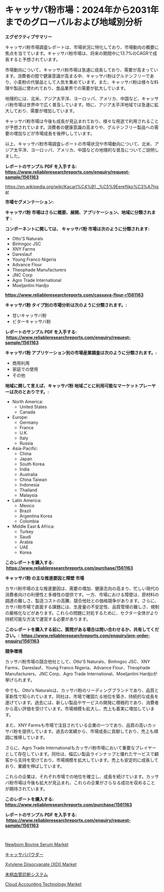 <p><h1>キャッサバ粉市場：2024年から2031年までのグローバルおよび地域別分析</h1></p><p><strong>エグゼクティブサマリー</strong></p>
<p><p>キャッサバ粉市場調査レポートは、市場状況に特化しており、市場動向の概要に焦点を当てています。キャッサバ粉市場は、将来の期間中に13.7%のCAGRで成長すると予想されています。</p><p>市場動向について、キャッサバ粉市場は急速に成長しており、需要が高まっています。消費者の間で健康意識が高まる中、キャッサバ粉はグルテンフリーであり、小麦粉の代替品として人気を集めています。また、キャッサバ粉は様々な料理や製品に使われており、食品業界での需要が拡大しています。</p><p>地理的には、北米、アジア太平洋、ヨーロッパ、アメリカ、中国など、キャッサバ粉市場は世界中で広く普及しています。特に、アジア太平洋地域では急速に拡大しており、需要が増加しています。</p><p>キャッサバ粉市場は今後も成長が見込まれており、様々な用途で利用されることが予想されています。消費者の健康意識の高まりや、グルテンフリー製品への需要の増加などが市場成長を後押ししています。</p><p>以上、キャッサバ粉市場調査レポートの市場状況や市場動向について、北米、アジア太平洋、ヨーロッパ、アメリカ、中国などの地理的な普及についてご説明しました。</p></p>
<p><strong>レポートのサンプル PDF を入手する: <a href="https://www.reliableresearchreports.com/enquiry/request-sample/1561163">https://www.reliableresearchreports.com/enquiry/request-sample/1561163</a></strong></p>
<p><a href="https://en.wikipedia.org/wiki/Kacarl%C4%B1,_%C5%9Eerefliko%C3%A7hisar">https://en.wikipedia.org/wiki/Kacarl%C4%B1,_%C5%9Eerefliko%C3%A7hisar</a></p>
<p><strong>市場セグメンテーション:</strong></p>
<p><strong> キャッサバ粉 市場はさらに概要、展開、アプリケーション、地域に分類されます :</strong></p>
<p><strong>コンポーネントに関しては、 キャッサバ粉 市場は次のように分類されます: &nbsp;</strong></p>
<p><ul><li>Otto'S Naturals</li><li>Binhngoc JSC</li><li>XNY Farms</li><li>Dareslauf</li><li>Young Franco Nigeria</li><li>Advance Flour</li><li>Theophade Manufacturers</li><li>JNC Corp</li><li>Agro Trade International</li><li>Moeljantini Hardjo</li></ul></p>
<p><strong><a href="https://www.reliableresearchreports.com/cassava-flour-r1561163">https://www.reliableresearchreports.com/cassava-flour-r1561163</a></strong></p>
<p><strong> キャッサバ粉 タイプ別の市場分析は次のように分類されます。:</strong></p>
<p><ul><li>甘いキャッサバ粉</li><li>ビターキャッサバ粉</li></ul></p>
<p><strong>レポートのサンプル PDF を入手する: &nbsp;<a href="https://www.reliableresearchreports.com/enquiry/request-sample/1561163">https://www.reliableresearchreports.com/enquiry/request-sample/1561163</a></strong></p>
<p><strong> キャッサバ粉 アプリケーション別の市場産業調査は次のように分類されます。:</strong></p>
<p><ul><li>商用利用</li><li>家庭での使用</li><li>その他</li></ul></p>
<p><strong>地域に関して言えば、キャッサバ粉 地域ごとに利用可能なマーケットプレーヤーは次のとおりです。:</strong></p>
<p><ul>
    <li>
        North America:
        <ul>
            <li>United States</li>
            <li>Canada</li>
        </ul>
    </li>
    <li>
        Europe:
        <ul>
            <li>Germany</li>
            <li>France</li>
            <li>U.K.</li>
            <li>Italy</li>
            <li>Russia</li>
        </ul>
    </li>
    <li>
        Asia-Pacific:
        <ul>
            <li>China</li>
            <li>Japan</li>
            <li>South Korea</li>
            <li>India</li>
            <li>Australia</li>
            <li>China Taiwan</li>
            <li>Indonesia</li>
            <li>Thailand</li>
            <li>Malaysia</li>
        </ul>
    </li>
    <li>
        Latin America:
        <ul>
            <li>Mexico</li>
            <li>Brazil</li>
            <li>Argentina Korea</li>
            <li>Colombia</li>
        </ul>
    </li>
    <li>
        Middle East & Africa:
        <ul>
            <li>Turkey</li>
            <li>Saudi</li>
            <li>Arabia</li>
            <li>UAE</li>
            <li>Korea</li>
        </ul>
    </li>
    </ul></p>
<p><strong>このレポートを購入する: &nbsp;<a href="https://www.reliableresearchreports.com/purchase/1561163">https://www.reliableresearchreports.com/purchase/1561163</a></strong></p>
<p><strong>キャッサバ粉 の主な推進要因と障壁 市場</strong></p>
<p><p>カサバ粉市場の主な推進要因は、需要の増加、健康志向の高まり、忙しい現代の消費者向けの利便性と多様性の提供です。一方、市場における障壁は、原材料の調達の難しさ、製造コストの高騰、競合他社との価格競争があります。さらに、カサバ粉市場で直面する課題には、生産量の不安定性、品質管理の難しさ、規制の厳格化などがあります。これらの問題に対処するために、セクター全体がより持続可能な方法で運営する必要があります。</p></p>
<p><strong>このレポートを購入する前に、質問がある場合は問い合わせるか、共有してください。:&nbsp; <a href="https://www.reliableresearchreports.com/enquiry/pre-order-enquiry/1561163">https://www.reliableresearchreports.com/enquiry/pre-order-enquiry/1561163</a></strong></p>
<p><strong>競争環境</strong></p>
<p><p>カッサバ粉市場の競合他社として、Otto'S Naturals、Binhngoc JSC、XNY Farms、Dareslauf、Young Franco Nigeria、Advance Flour、Theophade Manufacturers、JNC Corp、Agro Trade International、Moeljantini Hardjoが挙げられます。</p><p>中でも、Otto's Naturalsは、カッサバ粉のリーディングブランドであり、品質と革新性で知られています。同社は、市場で確固たる地位を築き、持続的な成長を遂げています。過去には、新しい製品やサービスの開発に積極的であり、消費者から高い評価を受けています。市場規模も拡大し、売上も着実に増加しています。</p><p>また、XNY Farmsも市場で注目されている企業の一つであり、品質の高いカッサバ粉を提供しています。過去の実績から、市場成長に貢献しており、売上も順調に推移しています。</p><p>さらに、Agro Trade Internationalもカッサバ粉市場において重要なプレイヤーとして存在しています。同社は、幅広い製品ラインナップと優れたサービスで顧客から支持を受けており、市場規模を拡大しています。売上も安定的に成長しており、業績を伸ばしています。</p><p>これらの企業は、それぞれ市場での地位を確立し、成長を続けています。カッサバ粉市場は今後も拡大が見込まれ、これらの企業がさらなる成功を収めることが期待されています。</p></p>
<p><strong>このレポートを購入する: &nbsp; <a href="https://www.reliableresearchreports.com/purchase/1561163">https://www.reliableresearchreports.com/purchase/1561163</a></strong></p>
<p><strong>レポートのサンプル PDF を入手する: &nbsp;<a href="https://www.reliableresearchreports.com/enquiry/request-sample/1561163">https://www.reliableresearchreports.com/enquiry/request-sample/1561163</a></strong><strong></strong></p>
<p>&nbsp;</p>
<p><p><a href="https://www.linkedin.com/pulse/global-newborn-bovine-serum-market-share-growth-opportunities-sh73c">Newborn Bovine Serum Market</a></p><p><a href="https://github.com/lababdou/Market-Research-Report-List-4/blob/main/52041945877.md">キャッサバパウダー</a></p><p><a href="https://github.com/globismark/Market-Research-Report-List-4/blob/main/xylylene-diisocyanate-xdi-market.md">Xylylene Diisocyanate (XDI) Market</a></p><p><a href="https://medium.com/@abdielkilback/%E6%AC%A1%E3%81%AE%E6%96%87%E7%AB%A0%E3%82%92%E6%97%A5%E6%9C%AC%E8%AA%9E%E3%81%AB%E7%BF%BB%E8%A8%B3%E3%81%99%E3%82%8B%E3%81%A8-%E3%82%B0%E3%83%AD%E3%83%BC%E3%83%90%E3%83%AB%E5%91%A8%E8%BE%BA%E8%A1%80%E7%AE%A1%E8%A8%BA%E6%96%AD%E3%82%B7%E3%82%B9%E3%83%86%E3%83%A0%E5%B8%82%E5%A0%B4%E3%82%B7%E3%82%A7%E3%82%A2%E3%81%A8%E6%88%90%E9%95%B7%E6%A9%9F%E4%BC%9A-%E3%81%8A%E3%82%88%E3%81%B32024%E5%B9%B4%E3%81%8B%E3%82%892031%E5%B9%B4%E3%81%BE%E3%81%A7%E3%81%AE%E6%9C%9F%E9%96%93%E3%81%AB9-9-%E3%81%AEcagr%E3%81%A7%E6%88%90%E9%95%B7%E3%81%97%E3%81%A6%E3%81%84%E3%82%8B%E5%B8%82%E5%A0%B4%E8%A6%8F%E6%A8%A1%E3%81%AB%E3%81%A4%E3%81%84%E3%81%A6%E8%BF%B0%E3%81%B9%E3%82%89%E3%82%8C%E3%81%A6%E3%81%84%E3%81%BE%E3%81%99-4239da1f1f8f">末梢血管診断システム</a></p><p><a href="https://issuu.com/reportprime-2/docs/cloud-accounting-technology-market-size-2030.pptx">Cloud Accounting Technology Market</a></p></p>